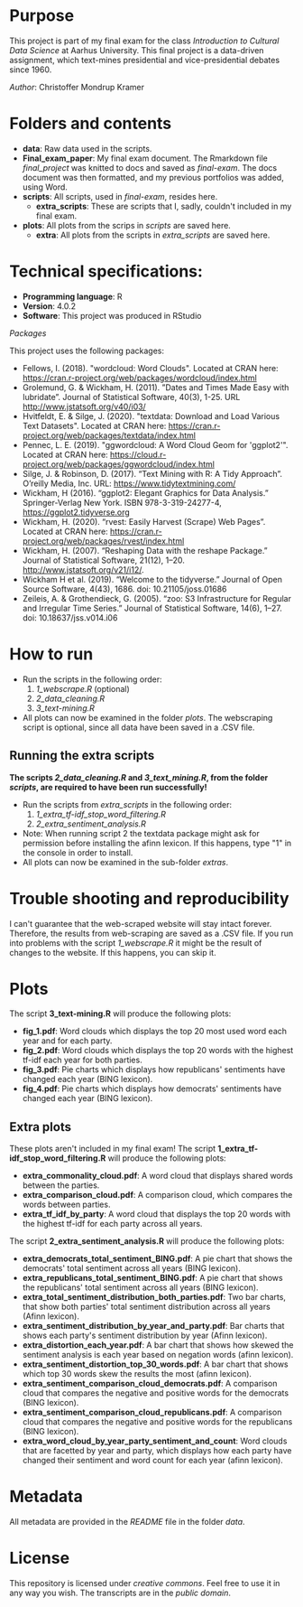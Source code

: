 # Purpose
This project is part of my final exam for the class *Introduction to Cultural Data Science* at Aarhus University.
This final project is a data-driven assignment, which text-mines presidential and vice-presidential debates since 1960. 

*Author*: Christoffer Mondrup Kramer

# Folders and contents
* **data**: Raw data used in the scripts.
* **Final_exam_paper**: My final exam document. The Rmarkdown file *final_project* was knitted to docs and saved as *final-exam*. The docs document was then formatted, and my previous portfolios was added, using Word.
* **scripts**: All scripts, used in *final-exam*, resides here.
  * **extra_scripts**: These are scripts that I, sadly, couldn't included in my final exam. 
* **plots**: All plots from the scrips in *scripts* are saved here.
  * **extra**: All plots from the scripts in *extra_scripts* are saved here.

# Technical specifications:
* **Programming language**: R
* **Version**: 4.0.2
* **Software**: This project was produced in RStudio

*Packages*

This project uses the following packages:
- Fellows, I. (2018). "wordcloud: Word Clouds". Located at CRAN here: https://cran.r-project.org/web/packages/wordcloud/index.html 
- Grolemund, G. & Wickham, H. (2011). ”Dates and Times Made Easy with lubridate”. Journal of Statistical Software, 40(3), 1-25. URL http://www.jstatsoft.org/v40/i03/
- Hvitfeldt, E. & Silge, J. (2020). "textdata: Download and Load Various Text Datasets". Located at CRAN here: https://cran.r-project.org/web/packages/textdata/index.html 
- Pennec, L. E. (2019). "ggwordcloud: A Word Cloud Geom for 'ggplot2'". Located at CRAN here: https://cloud.r-project.org/web/packages/ggwordcloud/index.html 
- Silge, J. & Robinson, D. (2017). “Text Mining with R: A Tidy Approach”. O’reilly Media, Inc. URL: https://www.tidytextmining.com/ 
- Wickham, H (2016). “ggplot2: Elegant Graphics for Data Analysis.” Springer-Verlag New York. ISBN 978-3-319-24277-4, https://ggplot2.tidyverse.org 
- Wickham, H. (2020). “rvest: Easily Harvest (Scrape) Web Pages”. Located at CRAN here: https://cran.r-project.org/web/packages/rvest/index.html 
- Wickham, H. (2007). “Reshaping Data with the reshape Package.” Journal of Statistical Software, 21(12), 1–20. http://www.jstatsoft.org/v21/i12/.
- Wickham H et al. (2019). “Welcome to the tidyverse.” Journal of Open Source Software, 4(43), 1686. doi: 10.21105/joss.01686
- Zeileis, A. & Grothendieck, G. (2005). “zoo: S3 Infrastructure for Regular and Irregular Time Series.” Journal of Statistical Software, 14(6), 1–27. doi: 10.18637/jss.v014.i06

# How to run 
* Run the scripts in the following order:
  1. *1_webscrape.R* (optional)
  2. *2_data_cleaning.R*
  3. *3_text-mining.R*
* All plots can now be examined in the folder *plots*. The webscraping script is optional, since all data have been saved in a .CSV file. 

## Running the extra scripts
**The scripts *2_data_cleaning.R* and *3_text_mining.R*, from the folder *scripts*, are required to have been run successfully!**
* Run the scripts from *extra_scripts* in the following order:
  1. *1_extra_tf-idf_stop_word_filtering.R*
  2. *2_extra_sentiment_analysis.R*
* Note: When running script 2 the textdata package might ask for permission before installing the afinn lexicon. If this happens, type "1" in the console in order to install.
* All plots can now be examined in the sub-folder *extras*.

# Trouble shooting and reproducibility 
I can't guarantee that the web-scraped website will stay intact forever. Therefore, the results from web-scraping are saved as a .CSV file. 
If you run into problems with the script *1_webscrape.R* it might be the result of changes to the website. If this happens, you can skip it. 

# Plots
The script **3_text-mining.R** will produce the following plots:
* **fig_1.pdf**: Word clouds which displays the top 20 most used word each year and for each party.
* **fig_2.pdf**: Word clouds which displays the top 20 words with the highest tf-idf each year for both parties.
* **fig_3.pdf**: Pie charts which displays how republicans' sentiments have changed each year (BING lexicon).
* **fig_4.pdf**: Pie charts which displays how democrats' sentiments have changed each year (BING lexicon).

## Extra plots
These plots aren't included in my final exam!
The script **1_extra_tf-idf_stop_word_filtering.R** will produce the following plots:
* **extra_commonality_cloud.pdf**: A word cloud that displays shared words between the parties.
* **extra_comparison_cloud.pdf**: A comparison cloud, which compares the words between parties.
* **extra_tf_idf_by_party**: A word cloud that displays the top 20 words with the highest tf-idf for each party across all years.

The script **2_extra_sentiment_analysis.R** will produce the following plots:
* **extra_democrats_total_sentiment_BING.pdf**: A pie chart that shows the democrats' total sentiment across all years (BING lexicon).
* **extra_republicans_total_sentiment_BING.pdf**: A pie chart that shows the republicans' total sentiment across all years (BING lexicon).
* **extra_total_sentiment_distribution_both_parties.pdf**: Two bar charts, that show both parties' total sentiment distribution across all years (Afinn lexicon).
* **extra_sentiment_distribution_by_year_and_party.pdf**: Bar charts that shows each party's sentiment distribution by year (Afinn lexicon).
* **extra_distortion_each_year.pdf**: A bar chart that shows how skewed the sentiment analysis is each year based on negation words (afinn lexicon).
* **extra_sentiment_distortion_top_30_words.pdf**: A bar chart that shows which top 30 words skew the results the most (afinn lexicon).
* **extra_sentiment_comparison_cloud_democrats.pdf**: A comparison cloud that compares the negative and positive words for the democrats (BING lexicon).
* **extra_sentiment_comparison_cloud_republicans.pdf**: A comparison cloud that compares the negative and positive words for the republicans (BING lexicon).
* **extra_word_cloud_by_year_party_sentiment_and_count**: Word clouds that are facetted by year and party, which displays how each party have changed their sentiment and word count for each year (afinn lexicon).

# Metadata
All metadata are provided in the *README* file in the folder *data*.

# License
This repository is licensed under *creative commons*. Feel free to use it in any way you wish. 
The transcripts are in the *public domain*. 